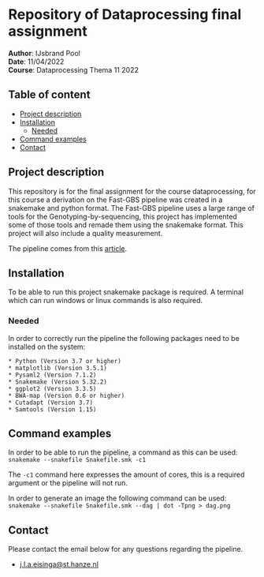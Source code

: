# Repository of Dataprocessing final assignment #
__Author__: IJsbrand Pool  
__Date__: 11/04/2022  
__Course__: Dataprocessing Thema 11 2022 

## Table of content

- [Project description](#project-description)
- [Installation](#installation)
    * [Needed](#needed)
- [Command examples](#command-examples)
- [Contact](#contact)

## Project description
This repository is for the final assignment for the course dataprocessing, for this course a derivation on the Fast-GBS pipeline was created in a snakemake and python format. The Fast-GBS pipeline uses a large range of tools for the Genotyping-by-sequencing, this project has implemented some of those tools and remade them using the snakemake format. This project will also include a quality measurement.

The pipeline comes from this [article](https://bmcbioinformatics.biomedcentral.com/track/pdf/10.1186/s12859-016-1431-9.pdf). 


## Installation
To be able to run this project snakemake package is required. A terminal which can run windows or linux commands is also required.

### Needed
In order to correctly run the pipeline the following packages need to be installed on the system:
```
* Python (Version 3.7 or higher)
* matplotlib (Version 3.5.1)
* Pysaml2 (Version 7.1.2)
* Snakemake (Version 5.32.2)
* ggplot2 (Version 3.3.5)
* BWA-map (Version 0.6 or higher)
* Cutadapt (Version 3.7)
* Samtools (Version 1.15)
```

## Command examples
In order to be able to run the pipeline, a command as this can be used:
`snakemake --snakefile Snakefile.smk -c1`

The `-c1` command here expresses the amount of cores, this is a required argument or the pipeline will not run.

In order to generate an image the following command can be used:
`snakemake --snakefile Snakefile.smk --dag | dot -Tpng > dag.png`

## Contact
Please contact the email below for any questions regarding the pipeline.
* j.l.a.eisinga@st.hanze.nl